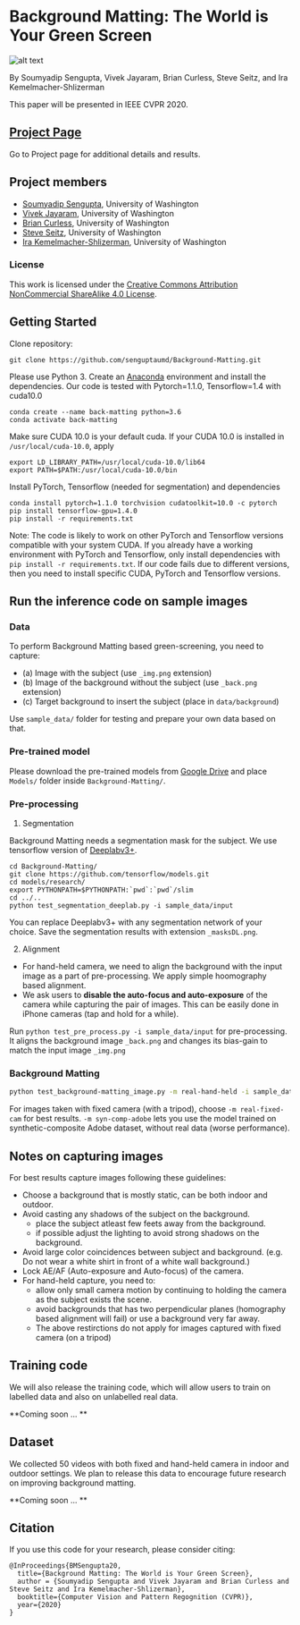 # Background Matting: The World is Your Green Screen
![alt text](https://homes.cs.washington.edu/~soumya91/paper_thumbnails/matting.png)

By Soumyadip Sengupta, Vivek Jayaram, Brian Curless, Steve Seitz, and Ira Kemelmacher-Shlizerman

This paper will be presented in IEEE CVPR 2020.

## [**Project Page**](http://grail.cs.washington.edu/projects/Background-Matting/)

Go to Project page for additional details and results.

## Project members ##

* [Soumyadip Sengupta](https://homes.cs.washington.edu/~soumya91/), University of Washington
* [Vivek Jayaram](http://www.vivekjayaram.com/), University of Washington
* [Brian Curless](https://homes.cs.washington.edu/~curless/), University of Washington
* [Steve Seitz](https://homes.cs.washington.edu/~seitz/), University of Washington
* [Ira Kemelmacher-Shlizerman](https://homes.cs.washington.edu/~kemelmi/), University of Washington

### License ###
This work is licensed under the [Creative Commons Attribution NonCommercial ShareAlike 4.0 License](https://creativecommons.org/licenses/by-nc-sa/4.0/legalcode).

## Getting Started 

Clone repository: 
```
git clone https://github.com/senguptaumd/Background-Matting.git
```

Please use Python 3. Create an [Anaconda](https://www.anaconda.com/distribution/) environment and install the dependencies. Our code is tested with Pytorch=1.1.0, Tensorflow=1.4 with cuda10.0

```
conda create --name back-matting python=3.6
conda activate back-matting
```
Make sure CUDA 10.0 is your default cuda. If your CUDA 10.0 is installed in `/usr/local/cuda-10.0`, apply
```
export LD_LIBRARY_PATH=/usr/local/cuda-10.0/lib64
export PATH=$PATH:/usr/local/cuda-10.0/bin
``` 
Install PyTorch, Tensorflow (needed for segmentation) and dependencies
```
conda install pytorch=1.1.0 torchvision cudatoolkit=10.0 -c pytorch
pip install tensorflow-gpu=1.4.0
pip install -r requirements.txt

```

Note: The code is likely to work on other PyTorch and Tensorflow versions compatible with your system CUDA. If you already have a working environment with PyTorch and Tensorflow, only install dependencies with `pip install -r requirements.txt`. If our code fails due to different versions, then you need to install specific CUDA, PyTorch and Tensorflow versions.

## Run the inference code on sample images

### Data

To perform Background Matting based green-screening, you need to capture:
- (a) Image with the subject (use `_img.png` extension)
- (b) Image of the background without the subject (use `_back.png` extension)
- (c) Target background to insert the subject (place in `data/background`)

Use `sample_data/` folder for testing and prepare your own data based on that.

### Pre-trained model

Please download the pre-trained models from [Google Drive](https://drive.google.com/drive/folders/1WLDBC_Q-cA72QC8bB-Rdj53UB2vSPnXv?usp=sharing) and place `Models/` folder inside `Background-Matting/`.


### Pre-processing

1. Segmentation

Background Matting needs a segmentation mask for the subject. We use tensorflow version of [Deeplabv3+](https://github.com/tensorflow/models/tree/master/research/deeplab).

```
cd Background-Matting/
git clone https://github.com/tensorflow/models.git
cd models/research/
export PYTHONPATH=$PYTHONPATH:`pwd`:`pwd`/slim
cd ../..
python test_segmentation_deeplab.py -i sample_data/input
```

You can replace Deeplabv3+ with any segmentation network of your choice. Save the segmentation results with extension `_masksDL.png`.

2. Alignment

- For hand-held camera, we need to align the background with the input image as a part of pre-processing. We apply simple hoomography based alignment.
- We ask users to **disable the auto-focus and auto-exposure** of the camera while capturing the pair of images. This can be easily done in iPhone cameras (tap and hold for a while).

Run `python test_pre_process.py -i sample_data/input` for pre-processing. It aligns the background image `_back.png` and changes its bias-gain to match the input image `_img.png`

### Background Matting

```bash
python test_background-matting_image.py -m real-hand-held -i sample_data/input/ -o sample_data/output/ -tb sample_data/background/0001.png
```
For images taken with fixed camera (with a tripod), choose `-m real-fixed-cam` for best results. `-m syn-comp-adobe` lets you use the model trained on synthetic-composite Adobe dataset, without real data (worse performance).


## Notes on capturing images

For best results capture images following these guidelines:
- Choose a background that is mostly static, can be both indoor and outdoor.
- Avoid casting any shadows of the subject on the background.
	- place the subject atleast few feets away from the background.
	- if possible adjust the lighting to avoid strong shadows on the background.
- Avoid large color coincidences between subject and background. (e.g. Do not wear a white shirt in front of a white wall background.)
- Lock AE/AF (Auto-exposure and Auto-focus) of the camera.
- For hand-held capture, you need to:
	- allow only small camera motion by continuing to holding the camera as the subject exists the scene.
	- avoid backgrounds that has two perpendicular planes (homography based alignment will fail) or use a background very far away.
	- The above restirctions do not apply for images captured with fixed camera (on a tripod)

	 
## Training code

We will also release the training code, which will allow users to train on labelled data and also on unlabelled real data.

**Coming soon ... **

## Dataset

We collected 50 videos with both fixed and hand-held camera in indoor and outdoor settings. We plan to release this data to encourage future research on improving background matting.

**Coming soon ... **

## Citation
If you use this code for your research, please consider citing:
```
@InProceedings{BMSengupta20,
  title={Background Matting: The World is Your Green Screen},
  author = {Soumyadip Sengupta and Vivek Jayaram and Brian Curless and Steve Seitz and Ira Kemelmacher-Shlizerman},
  booktitle={Computer Vision and Pattern Regognition (CVPR)},
  year={2020}
}
```

